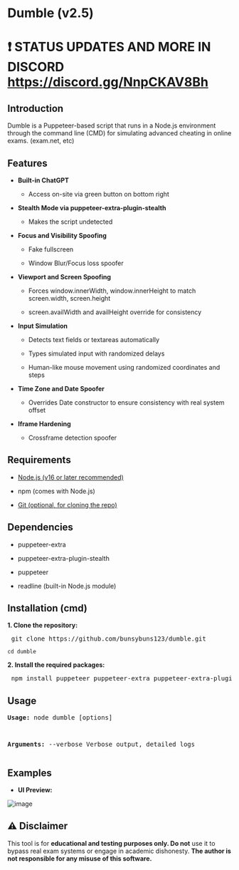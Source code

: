# Dumble (v2.5)

# ❗ STATUS UPDATES AND MORE IN DISCORD https://discord.gg/NnpCKAV8Bh

## Introduction
Dumble is a Puppeteer-based script that runs in a Node.js environment through the command line (CMD) for simulating advanced cheating in online exams. (exam.net, etc)

## Features

- **Built-in ChatGPT**

    - Access on-site via green button on bottom right

- **Stealth Mode via puppeteer-extra-plugin-stealth**


  - Makes the script undetected


- **Focus and Visibility Spoofing**

  - Fake fullscreen

  - Window Blur/Focus loss spoofer

- **Viewport and Screen Spoofing**

  - Forces window.innerWidth, window.innerHeight to match screen.width, screen.height

  - screen.availWidth and availHeight override for consistency

- **Input Simulation**

  - Detects text fields or textareas automatically

  - Types simulated input with randomized delays

  - Human-like mouse movement using randomized coordinates and steps

- **Time Zone and Date Spoofer**

  - Overrides Date constructor to ensure consistency with real system offset

- **Iframe Hardening**

  - Crossframe detection spoofer


## Requirements

- [Node.js (v16 or later recommended)](https://nodejs.org/en/download)

- npm (comes with Node.js)

- [Git (optional, for cloning the repo)](https://git-scm.com/downloads)


## Dependencies

- puppeteer-extra

- puppeteer-extra-plugin-stealth

- puppeteer

- readline (built-in Node.js module)

## Installation (cmd)

**1. Clone the repository:**

<pre> git clone https://github.com/bunsybuns123/dumble.git </pre>


``` cd dumble ```


**2. Install the required packages:**

<pre> npm install puppeteer puppeteer-extra puppeteer-extra-plugin-stealth </pre>

## Usage

**<pre>Usage:**
        node dumble [options]

**Arguments:**
        --verbose    Verbose output, detailed logs
</pre>

## Examples

- **UI Preview:**

![image](https://github.com/user-attachments/assets/be089826-696d-421e-a509-561ebc8fced2)




## ⚠️ Disclaimer

This tool is for **educational and testing purposes only. Do not** use it to bypass real exam systems or engage in academic dishonesty. **The author is not responsible for any misuse of this software.**

